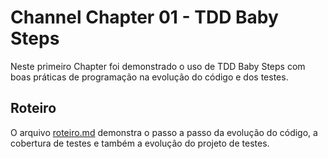 # Channel Chapter 01 - TDD Baby Steps
Neste primeiro Chapter foi demonstrado o uso de TDD Baby Steps com boas práticas de programação na evolução do código e dos testes.

## Roteiro
O arquivo [roteiro.md](./Roteiro.md) demonstra o passo a passo da evolução do código, a cobertura de testes e também a evolução do projeto de testes.

